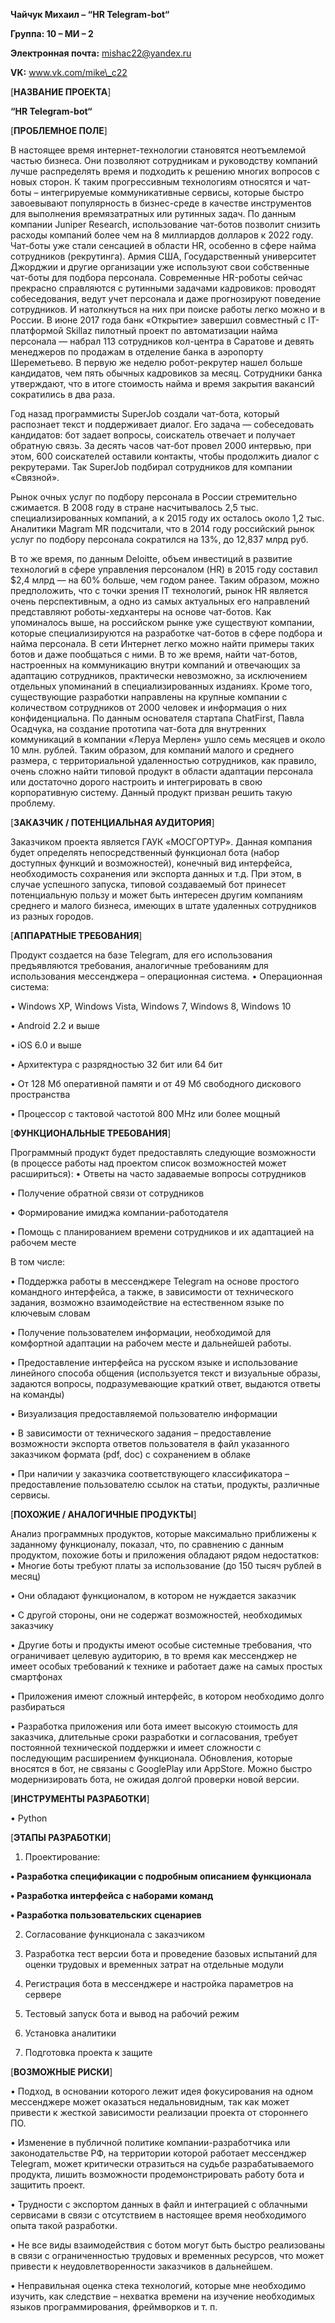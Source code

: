 **Чайчук Михаил – “HR Telegram-bot“**

**Группа: 10 – МИ – 2**

**Электронная почта:** [mishac22@yandex.ru](mailto:mishac22@yandex.ru)

**VK:** www.vk.com/mike\_c22

[**НАЗВАНИЕ ПРОЕКТА**]

**“HR Telegram-bot“**

[**ПРОБЛЕМНОЕ ПОЛЕ**]

В настоящее время интернет-технологии становятся неотъемлемой частью бизнеса. Они позволяют сотрудникам и руководству компаний лучше распределять время и подходить к решению многих вопросов с новых сторон. 
К таким прогрессивным технологиям относятся и чат-боты – интегрируемые коммуникативные сервисы, которые быстро завоевывают популярность в бизнес-среде в качестве инструментов для выполнения времязатратных или рутинных задач.
По данным компании Juniper Research, использование чат-ботов позволит снизить расходы компаний более чем на 8 миллиардов долларов к 2022 году. Чат-боты уже стали сенсацией в области HR, особенно в сфере найма сотрудников (рекрутинга).  Армия США, Государственный университет Джорджии и другие организации уже используют свои собственные чат-боты для подбора персонала. 
Современные HR-роботы сейчас прекрасно справляются с рутинными задачами кадровиков: проводят собеседования, ведут учет персонала и даже прогнозируют поведение сотрудников. И натолкнуться на них при поиске работы легко можно и в России.
В июне 2017 года банк «Открытие» завершил совместный с IT-платформой Skillaz пилотный проект по автоматизации найма персонала — набрал 113 сотрудников кол-центра в Саратове и девять менеджеров по продажам в отделение банка в аэропорту Шереметьево. В первую же неделю робот-рекрутер нашел больше кандидатов, чем пять обычных кадровиков за месяц. Сотрудники банка утверждают, что в итоге стоимость найма и время закрытия вакансий сократились в два раза.

Год назад программисты SuperJob создали чат-бота, который распознает текст и поддерживает диалог. Его задача — собеседовать кандидатов: бот задает вопросы, соискатель отвечает и получает обратную связь. За десять часов чат-бот провел 2000 интервью, при этом, 600 соискателей оставили контакты, чтобы продолжить диалог с рекрутерами. Так SuperJob подбирал сотрудников для компании «Связной».




Рынок очных услуг по подбору персонала в России стремительно сжимается. В 2008 году в стране насчитывалось 2,5 тыс. специализированных компаний, а к 2015 году их осталось около 1,2 тыс. Аналитики Magram MR подсчитали, что в 2014 году российский рынок услуг по подбору персонала сократился на 13%, до 12,837 млрд руб.

В то же время, по данным Deloitte, объем инвестиций в развитие технологий в сфере управления персоналом (HR) в 2015 году составил $2,4 млрд — на 60% больше, чем годом ранее. Таким образом, можно предположить, что с точки зрения IT технологий, рынок HR является очень перспективным, а одно из самых актуальных его направлений представляют роботы-хедхантеры на основе чат-ботов. 
Как упоминалось выше, на российском рынке уже существуют компании, которые специализируются на разработке чат-ботов в сфере подбора и найма персонала. В сети Интернет легко можно найти примеры таких ботов и даже пообщаться с ними. В то же время, найти чат-ботов, настроенных на коммуникацию внутри компаний и отвечающих за адаптацию сотрудников, практически невозможно, за исключением отдельных упоминаний в специализированных изданиях.
Кроме того, существующие разработки направлены на крупные компании с количеством сотрудников от 2000 человек и информация о них конфиденциальна. По данным основателя стартапа ChatFirst, Павла Осадчука, на создание прототипа чат-бота для внутренних коммуникаций в компании «Леруа Мерлен» ушло семь месяцев и около 10 млн. рублей.
Таким образом, для компаний малого и среднего размера, с территориальной удаленностью сотрудников, как правило, очень сложно найти типовой продукт в области адаптации персонала или достаточно дорого настроить и интегрировать в свою корпоративную систему. 
Данный продукт призван решить такую проблему.

[**ЗАКАЗЧИК / ПОТЕНЦИАЛЬНАЯ АУДИТОРИЯ**]

Заказчиком проекта является ГАУК «МОСГОРТУР». Данная компания будет определять непосредственный функционал бота (набор доступных функций и возможностей), конечный вид интерфейса, необходимость сохранения или экспорта данных и т.д. 
При этом, в случае успешного запуска, типовой создаваемый бот принесет потенциальную пользу и может быть интересен другим компаниям среднего и малого бизнеса, имеющих в штате удаленных сотрудников из разных городов.

 [**АППАРАТНЫЕ ТРЕБОВАНИЯ**]
 
Продукт создается на базе Telegram, для его использования предъявляются требования, аналогичные требованиям для использования мессенджера – операционная система.
•	Операционная система:

•	Windows XP, Windows Vista, Windows 7, Windows 8, Windows 10

•	Android 2.2 и выше

•	iOS 6.0 и выше

•	Архитектура с разрядностью 32 бит или 64 бит

•	От 128 Мб оперативной памяти и от 49 Мб свободного дискового пространства

•	Процессор с тактовой частотой 800 MHz или более мощный

[**ФУНКЦИОНАЛЬНЫЕ ТРЕБОВАНИЯ**]

Программный продукт будет предоставлять следующие возможности (в процессе работы над проектом список возможностей может расшириться):
•	Ответы на часто задаваемые вопросы сотрудников

•	Получение обратной связи от сотрудников

•	Формирование имиджа компании-работодателя

•	Помощь с планированием времени сотрудников и их адаптацией на рабочем месте

В том числе:

•	Поддержка работы в мессенджере Telegram на основе простого командного интерфейса, а также, в зависимости от технического задания, возможно взаимодействие на естественном языке по ключевым словам

•	Получение пользователем информации, необходимой для комфортной адаптации на рабочем месте и дальнейшей работы.

•	Предоставление интерфейса на русском языке и использование линейного способа общения (используется текст и визуальные образы, задаются вопросы, подразумевающие краткий ответ, выдаются ответы на команды)

•	Визуализация предоставляемой пользователю информации

•	В зависимости от технического задания – предоставление возможности экспорта ответов пользователя в файл указанного заказчиком формата (pdf, doc) c сохранением в облаке

•	При наличии у заказчика соответствующего классификатора – предоставление пользователю ссылок на статьи, продукты, различные сервисы.

[**ПОХОЖИЕ / АНАЛОГИЧНЫЕ ПРОДУКТЫ**]

Анализ программных продуктов, которые максимально приближены к заданному функционалу, показал, что, по сравнению с данным продуктом, похожие боты и приложения обладают рядом недостатков:
•	Многие боты требуют платы за использование (до 150 тысяч рублей в месяц)

•	Они обладают функционалом, в котором не нуждается заказчик

•	С другой стороны, они не содержат возможностей, необходимых заказчику

•	Другие боты и продукты имеют особые системные требования, что ограничивает целевую аудиторию, в то время как мессенджер не имеет особых требований к технике и работает даже на самых простых смартфонах

•	Приложения имеют сложный интерфейс, в котором необходимо долго разбираться

•	Разработка приложения или бота имеет высокую стоимость для заказчика, длительные сроки разработки и согласования, требует постоянной технической поддержки и имеет сложности с последующим расширением функционала. Обновления, которые вносятся в бот, не связаны с GooglePlay или AppStore. Можно быстро модернизировать бота, не ожидая долгой проверки новой версии.

[**ИНСТРУМЕНТЫ РАЗРАБОТКИ**]

•	Python

[**ЭТАПЫ РАЗРАБОТКИ**]

1.	Проектирование:

  **•	Разработка спецификации с подробным описанием функционала**

  **•	Разработка интерфейса с наборами команд**

  **•	Разработка пользовательских сценариев**

2.	Согласование функционала с заказчиком

3.	Разработка тест версии бота и проведение базовых испытаний для оценки трудовых и временных затрат на отдельные модули

4.	Регистрация бота в мессенджере и настройка параметров на сервере

5.	Тестовый запуск бота и вывод на рабочий режим

6.	Установка аналитики

7.	Подготовка проекта к защите

[**ВОЗМОЖНЫЕ РИСКИ**]

•	Подход, в основании которого лежит идея фокусирования на одном мессенджере может оказаться недальновидным, так как может привести к жесткой зависимости реализации проекта от стороннего ПО.

•	Изменение в публичной политике компании-разработчика или законодательстве РФ, на территории которой работает мессенджер Telegram, может критически отразиться на судьбе разрабатываемого продукта, лишить возможности продемонстрировать работу бота и защитить проект.

•	Трудности с экспортом данных в файл и интеграцией с облачными сервисами в связи с отсутствием в настоящее время необходимого опыта такой разработки.

•	Не все виды взаимодействия с ботом могут быть быстро реализованы в связи с ограниченностью трудовых и временных ресурсов, что может привести к неудовлетворенности заказчиков в дальнейшем.

•	Неправильная оценка стека технологий, которые мне необходимо изучить, как следствие – нехватка времени на изучение необходимых языков программирования, фреймворков и т. п.
